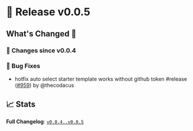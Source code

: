 # 🚀 Release v0.0.5

## What's Changed 🌟

### 🔄 Changes since v0.0.4

### 🐛 Bug Fixes

* hotfix auto select starter template works without github token #release ([#959](https://github.com/stackblitz-labs/beingAI/pull/959)) by @thecodacus


## 📈 Stats

**Full Changelog**: [`v0.0.4..v0.0.5`](https://github.com/stackblitz-labs/beingAI/compare/v0.0.4...v0.0.5)
